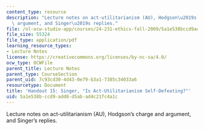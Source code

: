 ```yaml
---
content_type: resource
description: "Lecture notes on act-utilitarianism (AU), Hodgson\u2019s charge and\
  \ argument, and Singer\u2019s replies."
file: /ol-ocw-studio-app/courses/24-231-ethics-fall-2009/5a1e538bccd9add8d5abad4c21fc4a1c_MIT24_231F09_lec16.pdf
file_size: 55324
file_type: application/pdf
learning_resource_types:
- Lecture Notes
license: https://creativecommons.org/licenses/by-nc-sa/4.0/
ocw_type: OCWFile
parent_title: Lecture Notes
parent_type: CourseSection
parent_uid: 7c93cd30-4d43-0e79-b3a1-7385c34033a6
resourcetype: Document
title: 'Handout 15: Singer, "Is Act-Utilitarianism Self-Defeating?"'
uid: 5a1e538b-ccd9-add8-d5ab-ad4c21fc4a1c
---
```

Lecture notes on act-utilitarianism (AU), Hodgson’s charge and argument, and Singer’s replies.